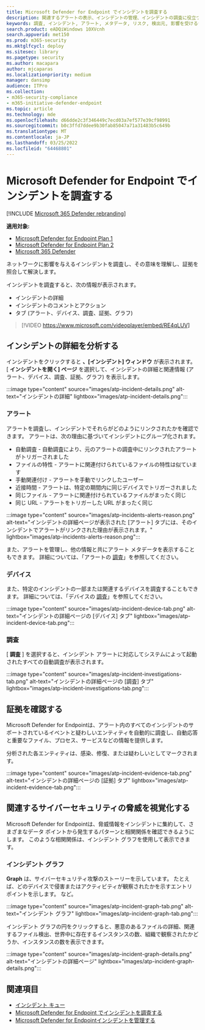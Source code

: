 ```yaml
---
title: Microsoft Defender for Endpoint でインシデントを調査する
description: 関連するアラートの表示、インシデントの管理、インシデントの調査に役立つアラート メタデータの表示
keywords: 調査, インシデント, アラート, メタデータ, リスク, 検出元, 影響を受けるデバイス, パターン, 相関関係
search.product: eADQiWindows 10XVcnh
search.appverid: met150
ms.prod: m365-security
ms.mktglfcycl: deploy
ms.sitesec: library
ms.pagetype: security
ms.author: macapara
author: mjcaparas
ms.localizationpriority: medium
manager: dansimp
audience: ITPro
ms.collection:
- m365-security-compliance
- m365-initiative-defender-endpoint
ms.topic: article
ms.technology: mde
ms.openlocfilehash: d66dde2c3f346449c7ecd03a7ef577e39cf98991
ms.sourcegitcommit: b0c3ffd7ddee9b30fab85047a71a31483b5c649b
ms.translationtype: MT
ms.contentlocale: ja-JP
ms.lasthandoff: 03/25/2022
ms.locfileid: "64468801"
---
```

# <a name="investigate-incidents-in-microsoft-defender-for-endpoint"></a>Microsoft Defender for Endpoint でインシデントを調査する

[!INCLUDE [Microsoft 365 Defender rebranding](../../includes/microsoft-defender.md)]

**適用対象:**
- [Microsoft Defender for Endpoint Plan 1](https://go.microsoft.com/fwlink/p/?linkid=2154037)
- [Microsoft Defender for Endpoint Plan 2](https://go.microsoft.com/fwlink/p/?linkid=2154037)
- [Microsoft 365 Defender](https://go.microsoft.com/fwlink/?linkid=2118804)


ネットワークに影響を与えるインシデントを調査し、その意味を理解し、証拠を照合して解決します。

インシデントを調査すると、次の情報が表示されます。

- インシデントの詳細
- インシデントのコメントとアクション
- タブ (アラート、デバイス、調査、証拠、グラフ)

> [!VIDEO https://www.microsoft.com/videoplayer/embed/RE4qLUV]

## <a name="analyze-incident-details"></a>インシデントの詳細を分析する

インシデントをクリックすると **、[インシデント] ウィンドウ** が表示されます。 [ **インシデントを開く] ページ** を選択して、インシデントの詳細と関連情報 (アラート、デバイス、調査、証拠、グラフ) を表示します。

:::image type="content" source="images/atp-incident-details.png" alt-text="インシデントの詳細" lightbox="images/atp-incident-details.png":::

### <a name="alerts"></a>アラート

アラートを調査し、インシデントでそれらがどのようにリンクされたかを確認できます。 アラートは、次の理由に基づいてインシデントにグループ化されます。

- 自動調査 - 自動調査により、元のアラートの調査中にリンクされたアラートがトリガーされました
- ファイルの特性 - アラートに関連付けられているファイルの特性は似ています
- 手動関連付け - アラートを手動でリンクしたユーザー
- 近接時間 - アラートは、特定の期間内に同じデバイスでトリガーされました
- 同じファイル - アラートに関連付けられているファイルがまったく同じ
- 同じ URL - アラートをトリガーした URL がまったく同じ

:::image type="content" source="images/atp-incidents-alerts-reason.png" alt-text="インシデントの詳細ページが表示された [アラート] タブには、そのインシデントでアラートがリンクされた理由が表示されます。" lightbox="images/atp-incidents-alerts-reason.png":::

また、アラートを管理し、他の情報と共にアラート メタデータを表示することもできます。 詳細については、「アラートの [調査](investigate-alerts.md)」を参照してください。

### <a name="devices"></a>デバイス

また、特定のインシデントの一部または関連するデバイスを調査することもできます。 詳細については、「デバイスの [調査](investigate-machines.md)」を参照してください。

:::image type="content" source="images/atp-incident-device-tab.png" alt-text="インシデントの詳細ページの [デバイス] タブ" lightbox="images/atp-incident-device-tab.png":::

### <a name="investigations"></a>調査

[ **調査** ] を選択すると、インシデント アラートに対応してシステムによって起動されたすべての自動調査が表示されます。

:::image type="content" source="images/atp-incident-investigations-tab.png" alt-text="インシデントの詳細ページの [調査] タブ" lightbox="images/atp-incident-investigations-tab.png":::

## <a name="going-through-the-evidence"></a>証拠を確認する

Microsoft Defender for Endpointは、アラート内のすべてのインシデントのサポートされているイベントと疑わしいエンティティを自動的に調査し、自動応答と重要なファイル、プロセス、サービスなどの情報を提供します。

分析された各エンティティは、感染、修復、または疑わしいとしてマークされます。

:::image type="content" source="images/atp-incident-evidence-tab.png" alt-text="インシデントの詳細ページの [証拠] タブ" lightbox="images/atp-incident-evidence-tab.png":::

## <a name="visualizing-associated-cybersecurity-threats"></a>関連するサイバーセキュリティの脅威を視覚化する

Microsoft Defender for Endpointは、脅威情報をインシデントに集約して、さまざまなデータ ポイントから発生するパターンと相関関係を確認できるようにします。 このような相関関係は、インシデント グラフを使用して表示できます。

### <a name="incident-graph"></a>インシデント グラフ

**Graph** は、サイバーセキュリティ攻撃のストーリーを示しています。 たとえば、どのデバイスで侵害またはアクティビティが観察されたかを示すエントリ ポイントを示します。 など。

:::image type="content" source="images/atp-incident-graph-tab.png" alt-text="インシデント グラフ" lightbox="images/atp-incident-graph-tab.png":::

インシデント グラフの円をクリックすると、悪意のあるファイルの詳細、関連するファイル検出、世界中に存在するインスタンスの数、組織で観察されたかどうか、インスタンスの数を表示できます。

:::image type="content" source="images/atp-incident-graph-details.png" alt-text="インシデントの詳細ページ" lightbox="images/atp-incident-graph-details.png":::

## <a name="related-topics"></a>関連項目

- [インシデント キュー](/microsoft-365/security/defender-endpoint/view-incidents-queue)
- [Microsoft Defender for Endpoint でインシデントを調査する](/microsoft-365/security/defender-endpoint/investigate-incidents)
- [Microsoft Defender for Endpointインシデントを管理する](/microsoft-365/security/defender-endpoint/manage-incidents)
